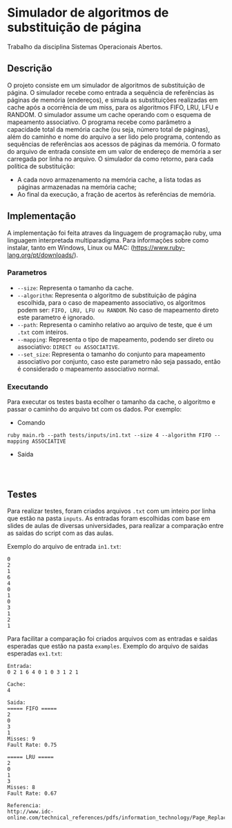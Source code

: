 # Simulador de algoritmos de substituição de página

Trabalho da disciplina Sistemas Operacionais Abertos.

## Descrição

O projeto consiste em um simulador de algoritmos de substituição de página.
O simulador recebe como entrada a sequência de referências às páginas de memória (endereços), e simula as substituições realizadas em cache após a ocorrência de um miss, para os algoritmos FIFO, LRU, LFU e RANDOM. O simulador assume um cache operando com o esquema de mapeamento associativo. O programa recebe como parâmetro a capacidade total da memória cache (ou seja, número total de páginas), além do caminho e nome do arquivo a ser lido pelo programa, contendo as sequências de referências aos acessos de páginas da memória. O formato do arquivo de entrada consiste em um valor de endereço de memória a ser carregada por linha no arquivo. O simulador da como retorno, para cada política de substituição:
* A cada novo armazenamento na memória cache, a lista todas as páginas armazenadas na
memória cache;
* Ao final da execução, a fração de acertos às referências de memória.


## Implementação

A implementação foi feita atraves da linguagem de programação ruby, uma linguagem interpretada multiparadigma.
Para informações sobre como instalar, tanto em Windows, Linux ou MAC:
(https://www.ruby-lang.org/pt/downloads/).

### Parametros

* `--size`: Representa o tamanho da cache.
* `--algorithm`: Representa o algoritmo de substituição de página escolhida, para o caso de mapeamento associativo, os algoritmos podem ser: `FIFO, LRU, LFU ou RANDOM`. No caso de mapeamento direto este parametro é ignorado.
* `--path`: Representa o caminho relativo ao arquivo de teste, que é um `.txt` com inteiros.
* `--mapping`: Representa o tipo de mapeamento, podendo ser direto ou associativo: `DIRECT ou ASSOCIATIVE`.
* `--set_size`: Representa o tamanho do conjunto para mapeamento associativo por conjunto, caso este parametro não seja passado, então é considerado o mapeamento associativo normal.

### Executando 

Para executar os testes basta ecolher o tamanho da cache, o algoritmo e passar o caminho do arquivo txt com os dados. Por exemplo:

* Comando
```
ruby main.rb --path tests/inputs/in1.txt --size 4 --algorithm FIFO --mapping ASSOCIATIVE
```

* Saida
```

 
```

## Testes

Para realizar testes, foram criados arquivos `.txt` com um inteiro por linha que estão na pasta `inputs`. As entradas foram escolhidas com base em slides de aulas de diversas universidades, para realizar a comparação entre as saidas do script com as das aulas. 

Exemplo do arquivo de entrada `in1.txt`:

```
0 
2 
1 
6 
4 
0 
1 
0 
3
1 
2 
1
```

Para facilitar a comparação foi  criados arquivos com as entradas e saidas esperadas que estão na pasta `examples`.
Exemplo do arquivo de saidas esperadas `ex1.txt`:

```
Entrada:
0 2 1 6 4 0 1 0 3 1 2 1

Cache:
4

Saida:
===== FIFO =====
2
0
3
1
Misses: 9
Fault Rate: 0.75

===== LRU =====
2
0
1
3
Misses: 8
Fault Rate: 0.67

Referencia: 
http://www.idc-online.com/technical_references/pdfs/information_technology/Page_Replacement_Algorithms.pdf
```
